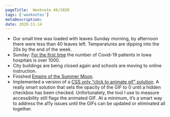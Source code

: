 ```yaml
---
pageTitle:  Weeknote 46/2020
tags: ['weeknotes']
metaDescription: 
date: 2020-11-14
---
```

* Our small tree was loaded with leaves Sunday morning, by afternoon there were less than 40 leaves left. Temperatures are dipping into the 20s by the end of the week. 
* Sunday: [For the first time](https://twitter.com/okayhenderson/status/1325588092309397504) the number of Covid-19 patients in Iowa hospitals is over 1000. 
* City buildings are being closed again and schools are moving to online instruction. 
* Finished [Empire of the Summer Moon](https://read.amazon.com/kp/kshare?asin=B003KN3MDG&id=6n4q54jsg5ah5jk5tojniheara&ref_=r_sa_glf_b_0_hdrw_ss_AAAUAAA&reshareId=DKBFJSCTQREG37WVPC2T&reshareChannel=system). 
* Implemented a version of a [CSS only “click to animate gif” solution](https://christianheilmann.com/2020/07/16/a-css-only-click-to-animate-gif-solution/). A really smart solution that sets the opacity of the GIF to 0 until a hidden checkbox has been checked. Unfortunately, the tool I use to measure accessibility still flags the animated GIF. At a minimum, it’s a smart way to address the a11y issues until the GIFs can be updated or eliminated all together. 
